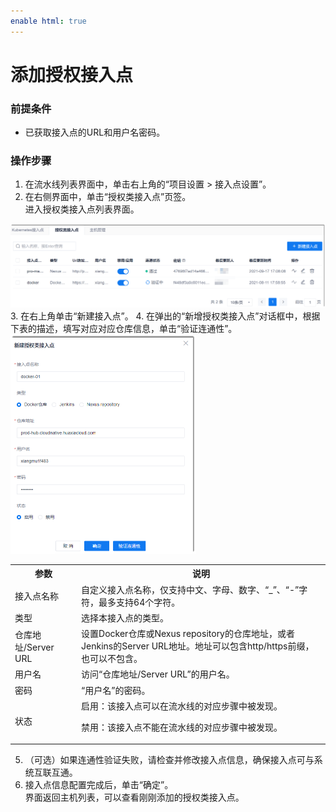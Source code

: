 ```yaml
---
enable html: true
---
```

# 添加授权接入点

### 前提条件
* 已获取接入点的URL和用户名密码。

### 操作步骤
1. 在流水线列表界面中，单击右上角的“项目设置 > 接入点设置”。       
2. 在右侧界面中，单击“授权类接入点”页签。            
  进入授权类接入点列表界面。              
  <img src="fig/接入点-授权接入点列表.png" style="zoom:50%">        
3. 在右上角单击“新建接入点”。         
4. 在弹出的“新增授权类接入点”对话框中，根据下表的描述，填写对应对应仓库信息，单击“验证连通性”。          
  <img src="fig/流水线-新增授权接入点.png" style="zoom:50%">
  
  <table>
<tr>
    <th>参数</th>
    <th>说明</th>
</tr>
<tr>
    <td>接入点名称 </td>
    <td>自定义接入点名称，仅支持中文、字母、数字、“_”、“-”字符，最多支持64个字符。</td>
</tr>
<tr>
    <td>类型 </td>
    <td>选择本接入点的类型。</td>
</tr>
<tr>
    <td>仓库地址/Server URL</td>
    <td>设置Docker仓库或Nexus repository的仓库地址，或者Jenkins的Server URL地址。地址可以包含http/https前缀，也可以不包含。</td>
</tr>
<tr>
    <td>用户名</td>
    <td>访问“仓库地址/Server URL”的用户名。</td>
</tr>
<tr>
    <td>密码</td>
    <td>“用户名”的密码。</td>
</tr>
<tr>
    <td>状态</td>
    <td>启用：该接入点可以在流水线的对应步骤中被发现。<p>禁用：该接入点不能在流水线的对应步骤中被发现。</p></td>
</tr>
</table>

5. （可选）如果连通性验证失败，请检查并修改接入点信息，确保接入点可与系统互联互通。
6. 接入点信息配置完成后，单击“确定”。         
  界面返回主机列表，可以查看刚刚添加的授权类接入点。
